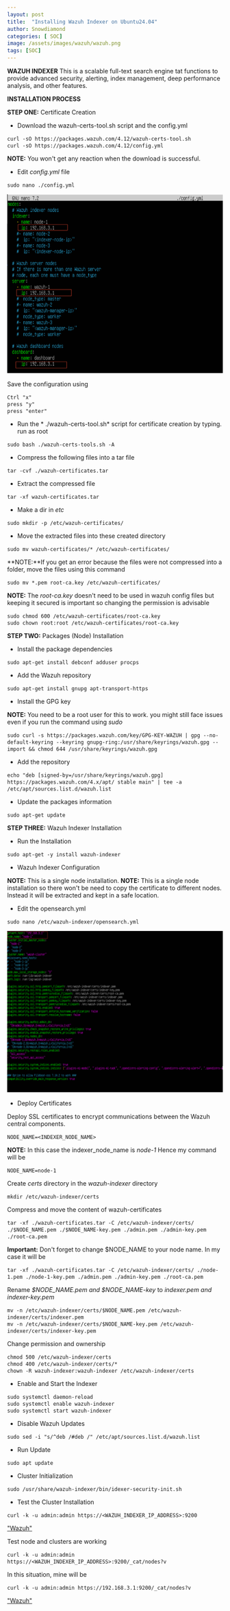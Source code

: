 ```yaml
---
layout: post
title:  "Installing Wazuh Indexer on Ubuntu24.04"
author: Snowdiamond
categories: [ SOC]
image: /assets/images/wazuh/wazuh.png
tags: [SOC]
---
```

**WAZUH INDEXER**
This is a scalable full-text search engine tat functions to provide advanced security, alerting, index management, deep performance analysis, and other features.

**INSTALLATION PROCESS**

**STEP ONE:** Certificate Creation

- Download the wazuh-certs-tool.sh script and the config.yml
```
curl -sO https://packages.wazuh.com/4.12/wazuh-certs-tool.sh
curl -sO https://packages.wazuh.com/4.12/config.yml
```
**NOTE:** You won't get any reaction when the download is successful.

- Edit *config.yml* file 

```
sudo nano ./config.yml
```
!["Wazuh"](/assets/images/wazuh/indexer-config.png)

Save the configuration using 

```
Ctrl "x"
press "y"
press "enter"
```

- Run the * ./wazuh-certs-tool.sh* script for certificate creation by typing. run as root

```
sudo bash ./wazuh-certs-tools.sh -A
```
- Compress the following files into a tar file

```
tar -cvf ./wazuh-certificates.tar
```
- Extract the compressed file 

```
tar -xf wazuh-certificates.tar
```

- Make a dir in *etc*
```
sudo mkdir -p /etc/wazuh-certificates/
```

- Move the extracted files into these created directory

```
sudo mv wazuh-certificates/* /etc/wazuh-certificates/
```
**NOTE:**If you get an error because the files were not compressed into a folder, move the files using this command 

```
sudo mv *.pem root-ca.key /etc/wazuh-certificates/
```
**NOTE:** The *root-ca.key* doesn't need to be used in wazuh config files but keeping it secured is important so changing the permission is advisable 

```
sudo chmod 600 /etc/wazuh-certificates/root-ca.key
sudo chown root:root /etc/wazuh-certificates/root-ca.key
```

**STEP TWO:** Packages (Node) Installation

- Install the package dependencies 

```
sudo apt-get install debconf adduser procps
```

- Add the Wazuh repository

```
sudo apt-get install gnupg apt-transport-https
```
- Install the GPG key

**NOTE:** You need to be a root user for this to work. you might still face issues even if you run the command using *sudo*

```
sudo curl -s https://packages.wazuh.com/key/GPG-KEY-WAZUH | gpg --no-default-keyring --keyring gnupg-ring:/usr/share/keyrings/wazuh.gpg --import && chmod 644 /usr/share/keyrings/wazuh.gpg
```

- Add the repository
```
echo "deb [signed-by=/usr/share/keyrings/wazuh.gpg] https://packages.wazuh.com/4.x/apt/ stable main" | tee -a /etc/apt/sources.list.d/wazuh.list
```
- Update the packages information
```
sudo apt-get update
```

**STEP THREE:** Wazuh Indexer Installation

- Run the Installation
```
sudo apt-get -y install wazuh-indexer
```

- Wazuh Indexer Configuration

**NOTE:** This is a single node installation.
**NOTE:** This is a single node installation so there won't be need to copy the certificate to different nodes. Instead it will be extracted and kept in a safe location.

- Edit the opensearch.yml

```
sudo nano /etc/wazuh-indexer/opensearch.yml
```

!["Wazuh"](/assets/images/wazuh/opensearch.png)

- Deploy Certificates

Deploy SSL certificates to encrypt communications between the Wazuh central components.

```
NODE_NAME=<INDEXER_NODE_NAME>
```

**NOTE:** In this case the indexer_node_name is *node-1*
Hence my command will be 

```
NODE_NAME=node-1
```

Create *certs* directory in the *wazuh-indexer* directory

```
mkdir /etc/wazuh-indexer/certs
```
Compress and move the content of wazuh-certificates 

```
tar -xf ./wazuh-certificates.tar -C /etc/wazuh-indexer/certs/ ./$NODE_NAME.pem ./$NODE_NAME-key.pem ./admin.pem ./admin-key.pem ./root-ca.pem
```
**Important:** Don't forget to change $NODE_NAME to your node name. In my case it will be 

```
tar -xf ./wazuh-certificates.tar -C /etc/wazuh-indexer/certs/ ./node-1.pem ./node-1-key.pem ./admin.pem ./admin-key.pem ./root-ca.pem
```
Rename *$NODE_NAME.pem and $NODE_NAME-key* to *indexer.pem and indexer-key.pem*

```
mv -n /etc/wazuh-indexer/certs/$NODE_NAME.pem /etc/wazuh-indexer/certs/indexer.pem
mv -n /etc/wazuh-indexer/certs/$NODE_NAME-key.pem /etc/wazuh-indexer/certs/indexer-key.pem
```

Change permission and ownership

```
chmod 500 /etc/wazuh-indexer/certs
chmod 400 /etc/wazuh-indexer/certs/*
chown -R wazuh-indexer:wazuh-indexer /etc/wazuh-indexer/certs
```
- Enable and Start the Indexer

```
sudo systemctl daemon-reload
sudo systemctl enable wazuh-indexer
sudo systemctl start wazuh-indexer
```
- Disable Wazuh Updates

```
sudo sed -i "s/^deb /#deb /" /etc/apt/sources.list.d/wazuh.list
```
- Run Update

```
sudo apt update
```

- Cluster Initialization

```
sudo /usr/share/wazuh-indexer/bin/idexer-security-init.sh
```
- Test the Cluster Installation

```
curl -k -u admin:admin https://<WAZUH_INDEXER_IP_ADDRESS>:9200
```
["Wazuh"](/assets/images/wazuh/test-output.png)

Test node and clusters are working

```
curl -k -u admin:admin https://<WAZUH_INDEXER_IP_ADDRESS>:9200/_cat/nodes?v
```
In this situation, mine will be 

```
curl -k -u admin:admin https://192.168.3.1:9200/_cat/nodes?v
```

["Wazuh"](/assets/images/wazuh/node-check-result.png)